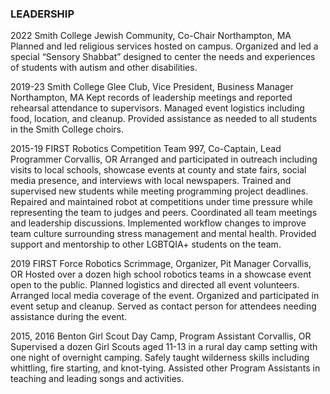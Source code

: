 ### LEADERSHIP
2022 Smith College Jewish Community, Co-Chair Northampton, MA
Planned and led religious services hosted on campus. Organized and led a special “Sensory Shabbat” designed
to center the needs and experiences of students with autism and other disabilities.


2019-23 Smith College Glee Club, Vice President, Business Manager Northampton, MA
Kept records of leadership meetings and reported rehearsal attendance to supervisors. Managed event logistics
including food, location, and cleanup. Provided assistance as needed to all students in the Smith College choirs.


2015-19 FIRST Robotics Competition Team 997, Co-Captain, Lead Programmer Corvallis, OR
Arranged and participated in outreach including visits to local schools, showcase events at county and state
fairs, social media presence, and interviews with local newspapers. Trained and supervised new students while
meeting programming project deadlines. Repaired and maintained robot at competitions under time pressure
while representing the team to judges and peers. Coordinated all team meetings and leadership discussions.
Implemented workflow changes to improve team culture surrounding stress management and mental health.
Provided support and mentorship to other LGBTQIA+ students on the team.


2019 FIRST Force Robotics Scrimmage, Organizer, Pit Manager Corvallis, OR
Hosted over a dozen high school robotics teams in a showcase event open to the public. Planned logistics and
directed all event volunteers. Arranged local media coverage of the event. Organized and participated in event
setup and cleanup. Served as contact person for attendees needing assistance during the event.


2015, 2016 Benton Girl Scout Day Camp, Program Assistant Corvallis, OR
Supervised a dozen Girl Scouts aged 11-13 in a rural day camp setting with one night of overnight camping.
Safely taught wilderness skills including whittling, fire starting, and knot-tying. Assisted other Program
Assistants in teaching and leading songs and activities.
